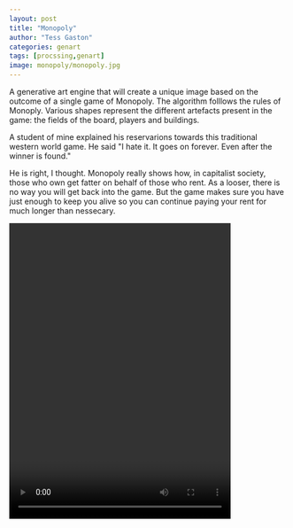 ```yaml
---
layout: post
title: "Monopoly"
author: "Tess Gaston"
categories: genart
tags: [procssing,genart]
image: monopoly/monopoly.jpg
---
```



<p>
A generative art engine that will create a unique image based on the outcome of a single game of Monopoly. 
The algorithm folllows the rules of Monoply. Various shapes represent the different artefacts present in the game: the fields of the board, players and buildings. </p>

<p>
  A student of mine explained his reservarions towards this traditional western world game. He said "I hate it. It goes on forever. Even after the winner is found."</p>
  <p>
  He is right, I thought. Monopoly really shows how, in capitalist society, those who own get fatter on behalf of those who rent. As a looser, there is no way you will get back into the game. But the game makes sure you have just enough to keep you alive so you can continue paying your rent for much longer than nessecary.
  </p>


<video height="534" width="400"  autoplay controls>
  <source src="./assets/img/monopoly/monopoly_demo2.mp4" type="video/mp4"/>
   
Your browser does not support the video tag.
</video>

<table>
  <tr>
    <td style="border: 1px solid white">
<img width="90%" height="auto" src = "assets/img/monopoly/posters/7.jpg"/>
<img width="90%" height="auto" src = "assets/img/monopoly/posters/8.jpg"/>

</td>
<td style="border: 1px solid white">

<img width="90%" height="auto" src = "assets/img/monopoly/posters/9.jpg"/>
<img width="90%" height="auto" src = "assets/img/monopoly/posters/10.jpg"/>
</td>
 </tr>
</table>

<a href="https://tessg.github.io/monopoly/" target="_blank">[Try it]</a>
<p>



<h3>Hierarchy</h3>
After some time, one agent will win a monopoly and inevitably this agent will drain the rest, turning them into tiny dots before they disappear. 
<h3> Equilibrium</h3>
When no one manages to get a monopoly, the initial equality between agents is maintained eternally. Or so it would seem. Neither wealth or powerty exists, and nothing can distrupt the cirle of money changing hands.

<img width="100%" height="auto" src = "assets/img/monopoly/frame-75302022-11-27.png"/>



<table>

<tbody>
<tr>
<td  style="border: 1px solid white">
<img width="70%" height="auto" src = "assets/img/monopoly/posters/poster1.jpg"/>
<img width="70%" height="auto" src = "assets/img/monopoly/posters/poster2.jpg"/>
<img width="70%" height="auto" src = "assets/img/monopoly/posters/poster3.jpg"/>
</td>
<td  style="border: 1px solid white">

<img width="70%" height="auto" src = "assets/img/monopoly/posters/poster4.jpg"/>
<img width="70%" height="auto" src = "assets/img/monopoly/posters/poster9.jpg"/>
<img width="70%" height="auto" src = "assets/img/monopoly/posters/poster10.jpg"/>
</td>
</tr>
</tbody>
</table>


<table>

<tbody>
<tr>
<td  style="border: 1px solid white"><img src="assets/img/monopoly/final-7020-2022-12-01.png" width="100%" height="auto"></td>
</tr>
</tbody>
</table>


<table >

<tbody >
<tr>
<td style="border: 1px solid white"><img src="assets/img/monopoly/blue/2022-11-26_12_38_19.png" width="100%" height="auto"></td>
<td style="border: 1px solid white"><img src="assets/img/monopoly/blue/2022-11-26_14_26_29.png" width="100%" height="auto"></td>
</tr>
<tr>
  <td style="border: 1px solid white"><img src="assets/img/monopoly/blue/2022-11-26_14_26_42.png" width="100%" height="auto"></td>
<td style="border: 1px solid white"><img src="assets/img/monopoly/blue/2022-11-26_14_27_05.png" width="100%" height="auto"></td>

</tr>
</tbody>
</table>

<h4>What is Monopoly ?</h4>
description of the rules (this text is generated using Open.ai):
<cite>

Monopoly is a board game in which players roll two six-sided dice to move around the game board, buying and trading properties, and collecting rent from other players. The goal of the game is to become the wealthiest player by buying, trading, and developing properties, and ultimately driving your opponents into bankruptcy.
The game board consists of 40 spaces, arranged in a square with four corners and a circular track around the outside. Each corner represents a different stage of the game: "Go," "Jail," "Free Parking," and "Go to Jail." The middle of the board is made up of nine "color groups" of properties, which players can buy and develop with houses and hotels. The remaining spaces on the board are "Chance" and "Community Chest" spaces, which give players the opportunity to draw cards that can either help or hinder their progress in the game.
Each player starts the game with a certain amount of money and a set of playing pieces, which they use to move around the board. Players take turns rolling the dice and moving their pieces clockwise around the board, according to the number rolled. When a player lands on a property, they can choose to buy it if it is not already owned, or they must pay rent to the owner if it is already owned. If a player lands on a "Chance" or "Community Chest" space, they must draw a card and follow its instructions. If a player lands on "Go to Jail," they must go to the "Jail" corner of the board and cannot collect their salary for the next three turns.
As players buy properties, they can develop them with houses and hotels, which increases the rent that other players must pay when they land on those properties. Players can also trade properties with each other, giving them the opportunity to create "monopolies" of properties in the same color group. This allows them to charge higher rents to other players who land on those properties.
The game ends when only one player is left with any money or assets. This usually happens when all other players have gone bankrupt and have been eliminated from the game. When this happens, the remaining player is declared the winner.</cite>


## No hierarchy win 